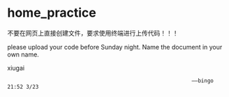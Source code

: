 # home_practice
不要在网页上直接创建文件，要求使用终端进行上传代码！！！

please upload your code before Sunday night. Name the document in your own name.





xiugai
                                            
                                                               ——bingo 21:52 3/23
